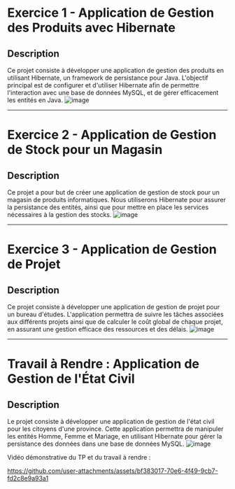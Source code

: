 # Exercice 1 - Application de Gestion des Produits avec Hibernate

## Description
Ce projet consiste à développer une application de gestion des produits en utilisant Hibernate, un framework de persistance pour Java.
L'objectif principal est de configurer et d'utiliser Hibernate afin de permettre l'interaction avec une base de données MySQL, et de gérer efficacement les entités en Java.
![image](https://github.com/user-attachments/assets/e3faa52a-f037-48ee-89ae-570ffc14ccdd)


---

# Exercice 2 - Application de Gestion de Stock pour un Magasin

## Description
Ce projet a pour but de créer une application de gestion de stock pour un magasin de produits informatiques.
Nous utiliserons Hibernate pour assurer la persistance des entités, ainsi que pour mettre en place les services nécessaires à la gestion des stocks.
![image](https://github.com/user-attachments/assets/8ba7212e-4f47-40b2-ad56-4dca2290794f)

---

# Exercice 3 - Application de Gestion de Projet

## Description
Ce projet consiste à développer une application de gestion de projet pour un bureau d'études.
L'application permettra de suivre les tâches associées aux différents projets ainsi que de calculer le coût global de chaque projet, en assurant une gestion efficace des ressources et des délais.
![image](https://github.com/user-attachments/assets/61987af6-fa43-4740-9718-672a24917f39)

---

# Travail à Rendre : Application de Gestion de l'État Civil

## Description
Le projet consiste à développer une application de gestion de l'état civil pour les citoyens d'une province. 
Cette application permettra de manipuler les entités Homme, Femme et Mariage, en utilisant Hibernate pour gérer la persistance des données dans une base de données MySQL.
![image](https://github.com/user-attachments/assets/289a7b40-f2ba-419b-85c6-0ed501add444)

Vidéo démonstrative du TP et du travail à rendre :

https://github.com/user-attachments/assets/bf383017-70e6-4f49-9cb7-fd2c8e9a93a1 


